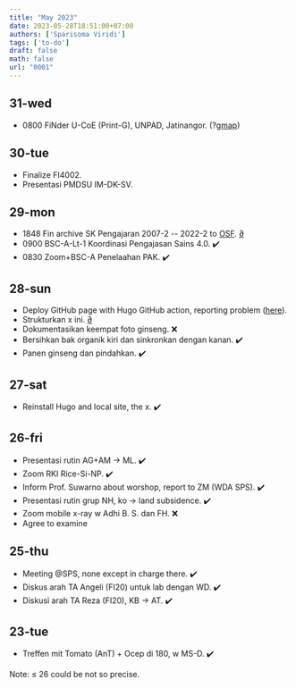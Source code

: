 ```yaml
---
title: "May 2023"
date: 2023-05-28T18:51:00+07:00
authors: ['Sparisoma Viridi']
tags: ['to-do']
draft: false
math: false
url: "0001"
---
```


## 31-wed
+ 0800 FiNder U-CoE (Print-G), UNPAD, Jatinangor. (?[gmap](https://goo.gl/maps/gzHn5hWPKSXbdyzBA))


## 30-tue
+ Finalize FI4002.
+ Presentasi PMDSU IM-DK-SV.


## 29-mon
+ 1848 Fin archive SK Pengajaran 2007-2 -- 2022-2 to [OSF](https://osf.io/ds49a/). [&#8706;]()
+ 0900 BSC-A-Lt-1 Koordinasi Pengajasan Sains 4.0. :heavy_check_mark:
+ 0830 Zoom+BSC-A Penelaahan PAK. :heavy_check_mark:


## 28-sun
+ Deploy GitHub page with Hugo GitHub action, reporting problem ([here](https://github.com/gohugoio/hugo/issues/11035)).
+ Strukturkan x ini. [&#8706;]()
+ Dokumentasikan keempat foto ginseng. :x:
+ Bersihkan bak organik kiri dan sinkronkan dengan kanan. :heavy_check_mark:
+ Panen ginseng dan pindahkan. :heavy_check_mark:


## 27-sat
+ Reinstall Hugo and local site, the x. :heavy_check_mark:


## 26-fri
+ Presentasi rutin AG+AM &rightarrow; ML. :heavy_check_mark:
+ Zoom RKI Rice-Si-NP. :heavy_check_mark:
+ Inform Prof. Suwarno about worshop, report to ZM (WDA SPS). :heavy_check_mark:
+ Presentasi rutin grup NH, ko &rightarrow; land subsidence. :heavy_check_mark:
+ Zoom mobile x-ray w Adhi B. S. dan FH. :x:
+ Agree to examine

## 25-thu
+ Meeting @SPS, none except in charge there. :heavy_check_mark:
+ Diskus arah TA Angeli (FI20) untuk lab dengan WD. :heavy_check_mark:
+ Diskusi arah TA Reza (FI20), KB &rightarrow; AT. :heavy_check_mark:

## 23-tue
+ Treffen mit Tomato (AnT) + Ocep di 180, w MS-D. :heavy_check_mark:

Note: &le; 26 could be not so precise.